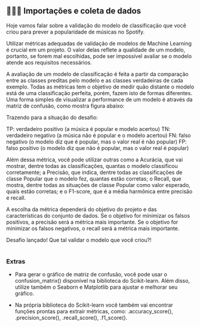 <h2 align="left">
  👩🏻‍💻 Importações e coleta de dados
</h2>

Hoje vamos falar sobre a validação do modelo de classificação que você criou para prever a popularidade de músicas no Spotify.

Utilizar métricas adequadas de validação de modelos de Machine Learning é crucial em um projeto. O valor delas reflete a qualidade de um modelo, portanto, se forem mal escolhidas, pode ser impossível avaliar se o modelo atende aos requisitos necessários.

A avaliação de um modelo de classificação é feita a partir da comparação entre as classes preditas pelo modelo e as classes verdadeiras de cada exemplo. Todas as métricas tem o objetivo de medir quão distante o modelo está de uma classificação perfeita, porém, fazem isto de formas diferentes.
Uma forma simples de visualizar a performance de um modelo é através da matriz de confusão, como mostra figura abaixo:

Trazendo para a situação do desafio:

TP: verdadeiro positivo (a música é popular e modelo acertou)
TN: verdadeiro negativo (a música não é popular e o modelo acertou)
FN: falso negativo (o modelo diz que é popular, mas o valor real é não popular)
FP: falso positivo (o modelo diz que não é popular, mas o valor real é popular)

Além dessa métrica, você pode utilizar outras como a Acurácia, que vai mostrar, dentre todas as classificações, quantas o modelo classificou corretamente; a Precisão, que indica, dentre todas as classificações de classe Popular que o modelo fez, quantas estão corretas; o Recall, que mostra, dentre todas as situações de classe Popular como valor esperado, quais estão corretas; e o F1-score, que é a média harmônica entre precisão e recall.

A escolha da métrica dependerá do objetivo do projeto e das características do conjunto de dados. Se o objetivo for minimizar os falsos positivos, a precisão será a métrica mais importante. Se o objetivo for minimizar os falsos negativos, o recall será a métrica mais importante.

Desafio lançado! Que tal validar o modelo que você criou?! 

#

### Extras


- Para gerar o gráfico de matriz de confusão, você pode usar o confusion_matrix() disponível na biblioteca do Scikit-learn. Além disso, utilize também o Seaborn e Matplotlib para ajustar e melhorar seu gráfico.

- Na própria biblioteca do Scikit-learn você também vai encontrar funções prontas para extrair métricas, como: .accuracy_score(), .precision_score(), .recall_score(), .f1_score().
